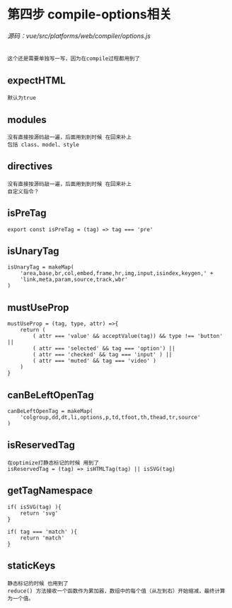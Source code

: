 # 第四步 compile-options相关

###### 源码：vue/src/platforms/web/compiler/options.js

    这个还是需要单独写一写，因为在compile过程都用到了


## expectHTML
    默认为true


## modules

    没有直接按源码敲一遍，后面用到到时候 在回来补上
    包括 class、model、style


## directives

    没有直接按源码敲一遍，后面用到到时候 在回来补上
    自定义指令？

## isPreTag

    export const isPreTag = (tag) => tag === 'pre'

## isUnaryTag

    isUnaryTag = makeMap(
        'area,base,br,col,embed,frame,hr,img,input,isindex,keygen,' +
        'link,meta,param,source,track,wbr'
    )

## mustUseProp

    mustUseProp = (tag, type, attr) =>{
        return (
            ( attr === 'value' && acceptValue(tag)) && type !== 'button' ||
            ( attr === 'selected' && tag === 'option') ||
            ( attr === 'checked' && tag === 'input' ) ||
            ( attr === 'muted' && tag === 'video' )
        )
    }

## canBeLeftOpenTag

    canBeLeftOpenTag = makeMap(
        'colgroup,dd,dt,li,options,p,td,tfoot,th,thead,tr,source'
    )

## isReservedTag

    在optimize打静态标记的时候 用到了
    isReservedTag = (tag) => isHTMLTag(tag) || isSVG(tag)

## getTagNamespace

    if( isSVG(tag) ){
        return 'svg'
    }

    if( tag === 'match' ){
        return 'match'
    }

## staticKeys

    静态标记的时候 也用到了
    reduce() 方法接收一个函数作为累加器，数组中的每个值（从左到右）开始缩减，最终计算为一个值。